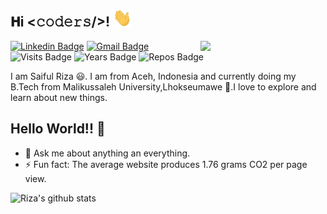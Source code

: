 <h2> 𝐇i <𝚌𝚘𝚍𝚎𝚛𝚜/>! <img src="https://raw.githubusercontent.com/ABSphreak/ABSphreak/master/gifs/Hi.gif" width="30px"/></h2>

<img align='right' src='https://user-images.githubusercontent.com/5713670/87202985-820dcb80-c2b6-11ea-9f56-7ec461c497c3.gif' width='200"'/>

[![Linkedin Badge](https://img.shields.io/badge/-saifulriza-blue?style=flat-square&logo=Linkedin&logoColor=white&link=https://www.linkedin.com/in/saiful-riza-797a03189/)](https://www.linkedin.com/in/saiful-riza-797a03189/)
[![Gmail Badge](https://img.shields.io/badge/-mail.saifulriza@gmail.com-c14438?style=flat-square&logo=Gmail&logoColor=white&link=mailto:mail.saifulriza@gmail.com)](mailto:mail.saifulriza@gmail.com)
![Visits Badge](https://badges.pufler.dev/visits/saifulriza/saifulriza/)
![Years Badge](https://badges.pufler.dev/years/saifulriza)
![Repos Badge](https://badges.pufler.dev/repos/saifulriza)

I am Saiful Riza 😃. I am from Aceh, Indonesia and currently doing my B.Tech from Malikussaleh University,Lhokseumawe 🏫.I love to explore and learn about new things.

## Hello World!! 🤔
- 💬 Ask me about anything an everything.
- ⚡ Fun fact: The average website produces 1.76 grams CO2 per page view.

![Riza's github stats](https://github-readme-stats.vercel.app/api?username=saifulriza&hide=["issues"]&show_icons=true)
